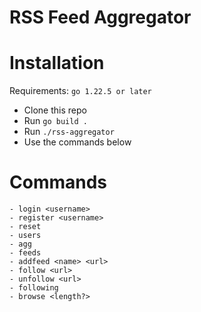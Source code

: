 # RSS Feed Aggregator

# Installation
Requirements: `go 1.22.5 or later`

- Clone this repo
- Run `go build .`
- Run `./rss-aggregator`
- Use the commands below

# Commands
```
- login <username>
- register <username>
- reset
- users
- agg
- feeds
- addfeed <name> <url>
- follow <url>
- unfollow <url>
- following
- browse <length?>
```
